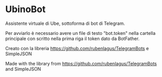 # UbinoBot
Assistente virtuale di Ube, sottoforma di bot di Telegram.

Per avviarlo è necessario avere un file di testo "bot.token" nella cartella principale con scritto nella prima riga il token dato da BotFather.

Creato con la libreria https://github.com/rubenlagus/TelegramBots e SimpleJSON

Made with the library from https://github.com/rubenlagus/TelegramBots and SimpleJSON
